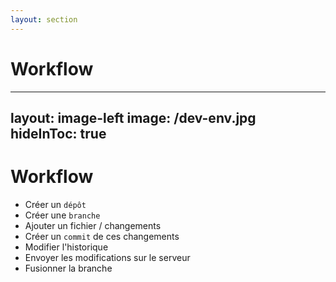 ```yaml
---
layout: section
---
```


# Workflow <twemoji-light-bulb />

---
layout: image-left
image: /dev-env.jpg
hideInToc: true
---

<div class="text-right">

# Workflow <twemoji-light-bulb />

</div>

<v-clicks>

- Créer un `dépôt`
- Créer une `branche`
- Ajouter un fichier / changements
- Créer un `commit` de ces changements
- Modifier l'historique
- Envoyer les modifications sur le serveur
- Fusionner la branche

</v-clicks>